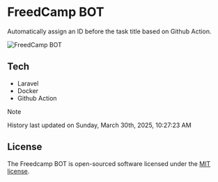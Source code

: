 # FreedCamp BOT

Automatically assign an ID before the task title based on Github Action.

![FreedCamp BOT](https://repository-images.githubusercontent.com/737932867/7d34798b-2680-471c-b089-a78a718d3d6a)

## Tech

- Laravel
- Docker
- Github Action

> [!NOTE]  
> History last updated on Sunday, March 30th, 2025, 10:27:23 AM

## License

The Freedcamp BOT is open-sourced software licensed under the [MIT license](https://opensource.org/licenses/MIT).
